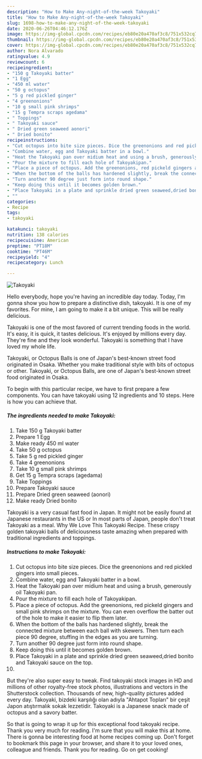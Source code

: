 ```yaml
---
description: "How to Make Any-night-of-the-week Takoyaki"
title: "How to Make Any-night-of-the-week Takoyaki"
slug: 1698-how-to-make-any-night-of-the-week-takoyaki
date: 2020-06-26T04:46:12.176Z
image: https://img-global.cpcdn.com/recipes/eb80e20a470af3c8/751x532cq70/takoyaki-recipe-main-photo.jpg
thumbnail: https://img-global.cpcdn.com/recipes/eb80e20a470af3c8/751x532cq70/takoyaki-recipe-main-photo.jpg
cover: https://img-global.cpcdn.com/recipes/eb80e20a470af3c8/751x532cq70/takoyaki-recipe-main-photo.jpg
author: Nora Alvarado
ratingvalue: 4.9
reviewcount: 6
recipeingredient:
- "150 g Takoyaki batter"
- "1 Egg"
- "450 ml water"
- "50 g octopus"
- "5 g red pickled ginger"
- "4 greenonions"
- "10 g small pink shrimps"
- "15 g Tempra scraps agedama"
- " Toppings"
- " Takoyaki sauce"
- " Dried green seaweed aonori"
- " Dried bonito"
recipeinstructions:
- "Cut octopus into bite size pieces. Dice the greenonions and red pickled gingers into small pieces."
- "Combine water, egg and Takoyaki batter in a bowl."
- "Heat the Takoyaki pan over midium heat and using a brush, generously oil Takoyaki pan."
- "Pour the mixture to fill each hole of Takoyakipan."
- "Place a piece of octopus. Add the greenonions, red pickeld gingers and small pink shrimps on the mixture. You can even overflow the batter out of the hole to make it easier to flip them later."
- "When the bottom of the balls has hardened slightly, break the connected mixture between each ball with skewers. Then turn each piece 90 degree, stuffing in the edges as you are turning."
- "Turn another 90 degree just form into round shape."
- "Keep doing this until it becomes golden brown."
- "Place Takoyaki in a plate and sprinkle dried green seaweed,dried bonito and Takoyaki sauce on the top."
- ""
categories:
- Recipe
tags:
- takoyaki

katakunci: takoyaki 
nutrition: 138 calories
recipecuisine: American
preptime: "PT18M"
cooktime: "PT46M"
recipeyield: "4"
recipecategory: Lunch

---
```



![Takoyaki](https://img-global.cpcdn.com/recipes/eb80e20a470af3c8/751x532cq70/takoyaki-recipe-main-photo.jpg)

Hello everybody, hope you're having an incredible day today. Today, I'm gonna show you how to prepare a distinctive dish, takoyaki. It is one of my favorites. For mine, I am going to make it a bit unique. This will be really delicious.

Takoyaki is one of the most favored of current trending foods in the world. It's easy, it is quick, it tastes delicious. It's enjoyed by millions every day. They're fine and they look wonderful. Takoyaki is something that I have loved my whole life.

Takoyaki, or Octopus Balls is one of Japan&#39;s best-known street food originated in Osaka. Whether you make traditional style with bits of octopus or other. Takoyaki, or Octopus Balls, are one of Japan&#39;s best-known street food originated in Osaka.


To begin with this particular recipe, we have to first prepare a few components. You can have takoyaki using 12 ingredients and 10 steps. Here is how you can achieve that.

<!--inarticleads1-->

##### The ingredients needed to make Takoyaki:

1. Take 150 g Takoyaki batter
1. Prepare 1 Egg
1. Make ready 450 ml water
1. Take 50 g octopus
1. Take 5 g red pickled ginger
1. Take 4 greenonions
1. Take 10 g small pink shrimps
1. Get 15 g Tempra scraps (agedama)
1. Take  Toppings
1. Prepare  Takoyaki sauce
1. Prepare  Dried green seaweed (aonori)
1. Make ready  Dried bonito


Takoyaki is a very casual fast food in Japan. It might not be easily found at Japanese restaurants in the US or In most parts of Japan, people don&#39;t treat Takoyaki as a meal. Why We Love This Takoyaki Recipe. These crispy golden takoyaki balls of deliciousness taste amazing when prepared with traditional ingredients and toppings. 

<!--inarticleads2-->

##### Instructions to make Takoyaki:

1. Cut octopus into bite size pieces. Dice the greenonions and red pickled gingers into small pieces.
1. Combine water, egg and Takoyaki batter in a bowl.
1. Heat the Takoyaki pan over midium heat and using a brush, generously oil Takoyaki pan.
1. Pour the mixture to fill each hole of Takoyakipan.
1. Place a piece of octopus. Add the greenonions, red pickeld gingers and small pink shrimps on the mixture. You can even overflow the batter out of the hole to make it easier to flip them later.
1. When the bottom of the balls has hardened slightly, break the connected mixture between each ball with skewers. Then turn each piece 90 degree, stuffing in the edges as you are turning.
1. Turn another 90 degree just form into round shape.
1. Keep doing this until it becomes golden brown.
1. Place Takoyaki in a plate and sprinkle dried green seaweed,dried bonito and Takoyaki sauce on the top.
1. 


But they&#39;re also super easy to tweak. Find takoyaki stock images in HD and millions of other royalty-free stock photos, illustrations and vectors in the Shutterstock collection. Thousands of new, high-quality pictures added every day. Takoyaki, bizdeki karşılığı olan adıyla &#34;Ahtapot Topları&#34; bir çeşit Japon atıştırmalık sokak lezzetidir. Takoyaki is a Japanese snack made of octopus and a savory batter. 

So that is going to wrap it up for this exceptional food takoyaki recipe. Thank you very much for reading. I'm sure that you will make this at home. There is gonna be interesting food at home recipes coming up. Don't forget to bookmark this page in your browser, and share it to your loved ones, colleague and friends. Thank you for reading. Go on get cooking!
